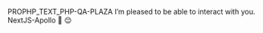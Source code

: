 PROPHP_TEXT_PHP-QA-PLAZA
I’m pleased to be able to interact with you.
NextJS-Apollo
:rofl:
:relieved:
